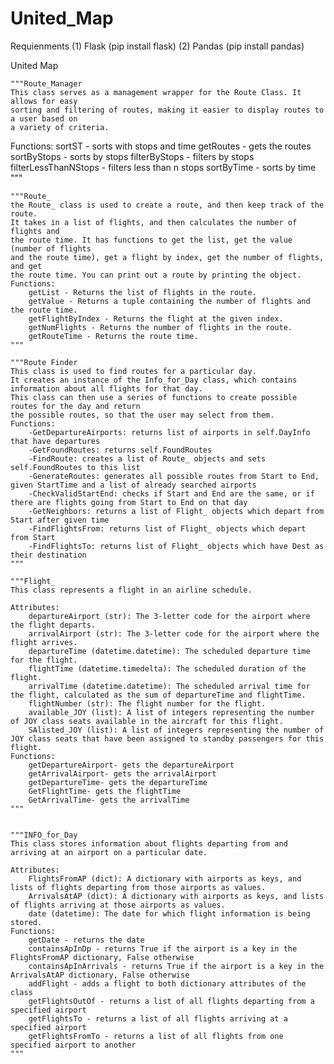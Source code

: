 # United_Map

Requienments 
    (1) Flask (pip install flask)
    (2) Pandas (pip install pandas)


United Map

    """Route_Manager
    This class serves as a management wrapper for the Route Class. It allows for easy
    sorting and filtering of routes, making it easier to display routes to a user based on
    a variety of criteria.
Functions:
    sortST - sorts with stops and time
    getRoutes - gets the routes
    sortByStops - sorts by stops
    filterByStops - filters by stops
    filterLessThanNStops - filters less than n stops
    sortByTime - sorts by time
    """

    """Route_
    the Route_ class is used to create a route, and then keep track of the route. 
    It takes in a list of flights, and then calculates the number of flights and 
    the route time. It has functions to get the list, get the value (number of flights
    and the route time), get a flight by index, get the number of flights, and get
    the route time. You can print out a route by printing the object.
    Functions:
        getList - Returns the list of flights in the route. 
        getValue - Returns a tuple containing the number of flights and the route time. 
        getFlightByIndex - Returns the flight at the given index. 
        getNumFlights - Returns the number of flights in the route. 
        getRouteTime - Returns the route time. 
    """
    
    """Route Finder
    This class is used to find routes for a particular day. 
    It creates an instance of the Info_for_Day class, which contains information about all flights for that day. 
    This class can then use a series of functions to create possible routes for the day and return
    the possible routes, so that the user may select from them. 
    Functions:
        -GetDepartureAirports: returns list of airports in self.DayInfo that have departures
        -GetFoundRoutes: returns self.FoundRoutes
        -FindRoute: creates a list of Route_ objects and sets self.FoundRoutes to this list
        -GenerateRoutes: generates all possible routes from Start to End, given StartTime and a list of already searched airports
        -CheckValidStartEnd: checks if Start and End are the same, or if there are flights going from Start to End on that day 
        -GetNeighbors: returns a list of Flight_ objects which depart from Start after given time
        -FindFlightsFrom: returns list of Flight_ objects which depart from Start
        -FindFlightsTo: returns list of Flight_ objects which have Dest as their destination
    """
    
    """Flight_
    This class represents a flight in an airline schedule.

    Attributes:
        departureAirport (str): The 3-letter code for the airport where the flight departs.
        arrivalAirport (str): The 3-letter code for the airport where the flight arrives.
        departureTime (datetime.datetime): The scheduled departure time for the flight.
        flightTime (datetime.timedelta): The scheduled duration of the flight.
        arrivalTime (datetime.datetime): The scheduled arrival time for the flight, calculated as the sum of departureTime and flightTime.
        flightNumber (str): The flight number for the flight.
        available_JOY (list): A list of integers representing the number of JOY class seats available in the aircraft for this flight.
        SAlisted_JOY (list): A list of integers representing the number of JOY class seats that have been assigned to standby passengers for this flight.
    Functions:
        getDepartureAirport- gets the departureAirport
        getArrivalAirport- gets the arrivalAirport
        getDepartureTime- gets the departureTime
        GetFlightTime- gets the flightTime
        GetArrivalTime- gets the arrivalTime
    """
    
    
    """INFO_for_Day
    This class stores information about flights departing from and arriving at an airport on a particular date.

    Attributes:
        FlightsFromAP (dict): A dictionary with airports as keys, and lists of flights departing from those airports as values.
        ArrivalsAtAP (dict): A dictionary with airports as keys, and lists of flights arriving at those airports as values.
        date (datetime): The date for which flight information is being stored.
    Functions:
        getDate - returns the date 
        containsApInDp - returns True if the airport is a key in the FlightsFromAP dictionary, False otherwise 
        containsApInArrivals - returns True if the airport is a key in the ArrivalsAtAP dictionary, False otherwise 
        addFlight - adds a flight to both dictionary attributes of the class 
        getFlightsOutOf - returns a list of all flights departing from a specified airport 
        getFlightsTo - returns a list of all flights arriving at a specified airport 
        getFlightsFromTo - returns a list of all flights from one specified airport to another
    """
